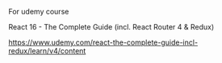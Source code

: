 For udemy course

React 16 - The Complete Guide (incl. React Router 4 & Redux)

https://www.udemy.com/react-the-complete-guide-incl-redux/learn/v4/content
